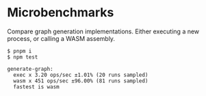 # Microbenchmarks

Compare graph generation implementations. Either executing a new process, or calling a WASM assembly.

```
$ pnpm i
$ npm test

generate-graph:
  exec x 3.20 ops/sec ±1.01% (20 runs sampled)
  wasm x 451 ops/sec ±96.00% (81 runs sampled)
  fastest is wasm
```
